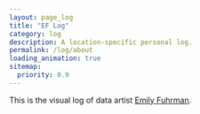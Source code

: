 ```yaml
---
layout: page_log
title: "EF Log"
category: log
description: A location-specific personal log.
permalink: /log/about
loading_animation: true
sitemap:
  priority: 0.9
---
```

This is the visual log of data artist <a href='/' target='_blank'>Emily Fuhrman</a>.